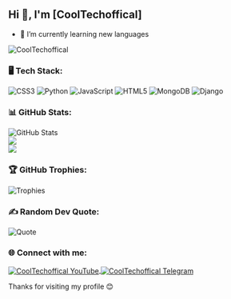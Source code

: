 ## Hi 👋, I'm [CoolTechoffical]
- 🌱 I’m currently learning new languages

<p align="left">
  <img src="https://komarev.com/ghpvc/?username=CoolTechoffical-Tg&label=Profile%20views&color=129e00&style=plastic" alt="CoolTechoffical" />
</p>

### 🖥️ Tech Stack:
![CSS3](https://img.shields.io/badge/-CSS3-1572B6?style=flat-square&logo=css3)
![Python](https://img.shields.io/badge/-Python-3776AB?style=flat-square&logo=python)
![JavaScript](https://img.shields.io/badge/-JavaScript-F7DF1E?style=flat-square&logo=javascript)
![HTML5](https://img.shields.io/badge/-HTML5-E34F26?style=flat-square&logo=html5)
![MongoDB](https://img.shields.io/badge/-MongoDB-47A248?style=flat-square&logo=mongodb)
![Django](https://img.shields.io/badge/-Django-092E20?style=flat-square&logo=django)

### 📊 GitHub Stats:
![GitHub Stats](https://github-readme-stats.vercel.app/api?username=YourUsername&show_icons=true&theme=dark)<br/>
![](https://github-readme-streak-stats.herokuapp.com/?user=CoolTechoffical&theme=highcontrast&hide_border=false)<br/>
![](https://github-readme-stats.vercel.app/api/top-langs/?username=CoolTechoffical&theme=highcontrast&hide_border=false&include_all_commits=true&count_private=true&layout=compact)

### 🏆 GitHub Trophies:
![Trophies](https://github-profile-trophy.vercel.app/?username=CoolTechoffical&theme=darkhub)

### ✍️ Random Dev Quote:
![Quote](https://quotes-github-readme.vercel.app/api?type=horizontal&theme=dark)

### 🌐 Connect with me:
<p align="left">
  <a href="https://youtube.com/@cooltechnologymull-coding?si=7S7Gk94ycq06DR84" target="blank">
    <img align="center" src="https://img.shields.io/badge/-YouTube-FF0000?style=for-the-badge&logo=youtube&logoColor=white" alt="CoolTechoffical YouTube" />
  </a>
  <a href="https://t.me/XBOTSUPPORTS" target="blank">
    <img align="center" src="https://img.shields.io/badge/-Telegram-2CA5E0?style=for-the-badge&logo=telegram&logoColor=white" alt="CoolTechoffical Telegram" />
  </a>
</p>

Thanks for visiting my profile 😊
